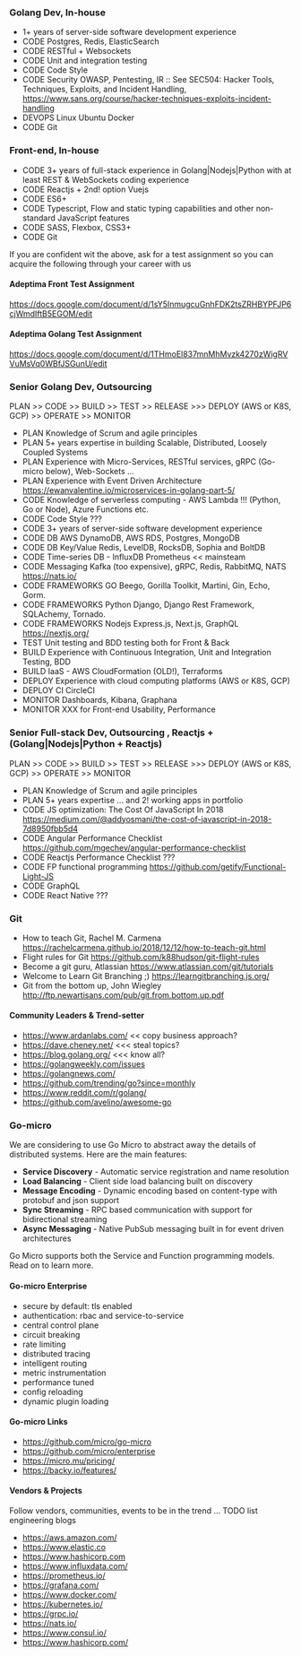 ### Golang Dev, In-house 
- 1+ years of server-side software development experience
- CODE Postgres, Redis, ElasticSearch
- CODE RESTful + Websockets
- CODE Unit and integration testing 
- CODE Code Style 
- CODE Security OWASP, Pentesting, IR :: See SEC504: Hacker Tools, Techniques, Exploits, and Incident Handling, https://www.sans.org/course/hacker-techniques-exploits-incident-handling
- DEVOPS Linux Ubuntu Docker  
- CODE Git

### Front-end, In-house 
- CODE 3+ years of full-stack experience in Golang|Nodejs|Python with at least REST & WebSockets coding experience
- CODE Reactjs + 2nd! option Vuejs
- CODE ES6+ 
- CODE Typescript, Flow and static typing capabilities and other non-standard JavaScript features
- CODE SASS, Flexbox, CSS3+
- CODE Git

If you are confident wit the above, ask for a test assignment so you can acquire the following through your career with us

#### Adeptima Front Test Assignment 
https://docs.google.com/document/d/1sY5InmugcuGnhFDK2tsZRHBYPFJP6cjWmdIftB5EGOM/edit 

####  Adeptima Golang Test Assignment 
https://docs.google.com/document/d/1THmoEl837mnMhMvzk4270zWigRVVuMsVq0WBfJSGunU/edit 




### Senior Golang Dev, Outsourcing 
PLAN >> CODE >> BUILD >> TEST >> RELEASE >>> DEPLOY (AWS or K8S, GCP) >> OPERATE >> MONITOR 
- PLAN Knowledge of Scrum and agile principles
- PLAN 5+ years expertise in building Scalable, Distributed, Loosely Coupled Systems 
- PLAN Experience with Micro-Services, RESTful services, gRPC (Go-micro below), Web-Sockets ... 
- PLAN Experience with Event Driven Architecture https://ewanvalentine.io/microservices-in-golang-part-5/ 
- CODE Knowledge of serverless computing - AWS Lambda !!! (Python, Go or Node), Azure Functions etc.
- CODE Code Style ???  
- CODE 3+ years of server-side software development experience
- CODE DB AWS DynamoDB, AWS RDS, Postgres, MongoDB
- CODE DB Key/Value Redis, LevelDB, RocksDB, Sophia and BoltDB
- CODE Time-series DB - InfluxDB Prometheus << mainsteam 
- CODE Messaging Kafka (too expensive), gRPC, Redis, RabbitMQ, NATS https://nats.io/  
- CODE FRAMEWORKS GO Beego, Gorilla Toolkit, Martini, Gin, Echo, Gorm.
- CODE FRAMEWORKS Python Django, Django Rest Framework, SQLAchemy, Tornado.
- CODE FRAMEWORKS Nodejs Express.js, Next.js, GraphQL https://nextjs.org/ 
- TEST Unit testing and BDD testing both for Front & Back
- BUILD Experience with Continuous Integration, Unit and Integration Testing, BDD 
- BUILD IaaS - AWS CloudFormation (OLD!), Terraforms
- DEPLOY Experience with cloud computing platforms (AWS or K8S, GCP)
- DEPLOY CI CircleCI
- MONITOR Dashboards, Kibana, Graphana
- MONITOR XXX for Front-end Usability, Performance  

### Senior Full-stack Dev, Outsourcing , Reactjs + (Golang|Nodejs|Python + Reactjs)
PLAN >> CODE >> BUILD >> TEST >> RELEASE >>> DEPLOY (AWS or K8S, GCP) >> OPERATE >> MONITOR 
- PLAN Knowledge of Scrum and agile principles
- PLAN 5+ years expertise ... and 2! working apps in portfolio
- CODE JS optimization: The Cost Of JavaScript In 2018 https://medium.com/@addyosmani/the-cost-of-javascript-in-2018-7d8950fbb5d4
- CODE Angular Performance Checklist https://github.com/mgechev/angular-performance-checklist
- CODE Reactjs Performance Checklist ??? 
- CODE FP functional programming https://github.com/getify/Functional-Light-JS
- CODE GraphQL
- CODE React Native ??? 

### Git
- How to teach Git, Rachel M. Carmena https://rachelcarmena.github.io/2018/12/12/how-to-teach-git.html
- Flight rules for Git https://github.com/k88hudson/git-flight-rules
- Become a git guru, Atlassian https://www.atlassian.com/git/tutorials
- Welcome to Learn Git Branching ;) https://learngitbranching.js.org/ 
- Git from the bottom up, John Wiegley http://ftp.newartisans.com/pub/git.from.bottom.up.pdf


#### Community Leaders & Trend-setter
- https://www.ardanlabs.com/ << copy business approach?
- https://dave.cheney.net/  <<< steal topics?
- https://blog.golang.org/ <<< know all?
- https://golangweekly.com/issues
- https://golangnews.com/
- https://github.com/trending/go?since=monthly
- https://www.reddit.com/r/golang/
- https://github.com/avelino/awesome-go

### Go-micro
We are considering to use Go Micro to abstract away the details of distributed systems. Here are the main features:

-   **Service Discovery**  - Automatic service registration and name resolution
-   **Load Balancing**  - Client side load balancing built on discovery
-   **Message Encoding**  - Dynamic encoding based on content-type with protobuf and json support
-   **Sync Streaming**  - RPC based communication with support for bidirectional streaming
-   **Async Messaging**  - Native PubSub messaging built in for event driven architectures

Go Micro supports both the Service and Function programming models. Read on to learn more.

#### Go-micro Enterprise
-   secure by default: tls enabled
-   authentication: rbac and service-to-service
-   central control plane
-   circuit breaking
-   rate limiting
-   distributed tracing
-   intelligent routing
-   metric instrumentation
-   performance tuned
-   config reloading
-   dynamic plugin loading

#### Go-micro Links
-   https://github.com/micro/go-micro
-   https://github.com/micro/enterprise
-   https://micro.mu/pricing/ 
-   https://backy.io/features/


#### Vendors & Projects
Follow vendors, communities, events to be in the trend ... TODO list engineering blogs 
- https://aws.amazon.com/ 
- https://www.elastic.co 
- https://www.hashicorp.com
- https://www.influxdata.com/
- https://prometheus.io/
- https://grafana.com/
- https://www.docker.com/
- https://kubernetes.io/
- https://grpc.io/
- https://nats.io/
- https://www.consul.io/
- https://www.hashicorp.com/
